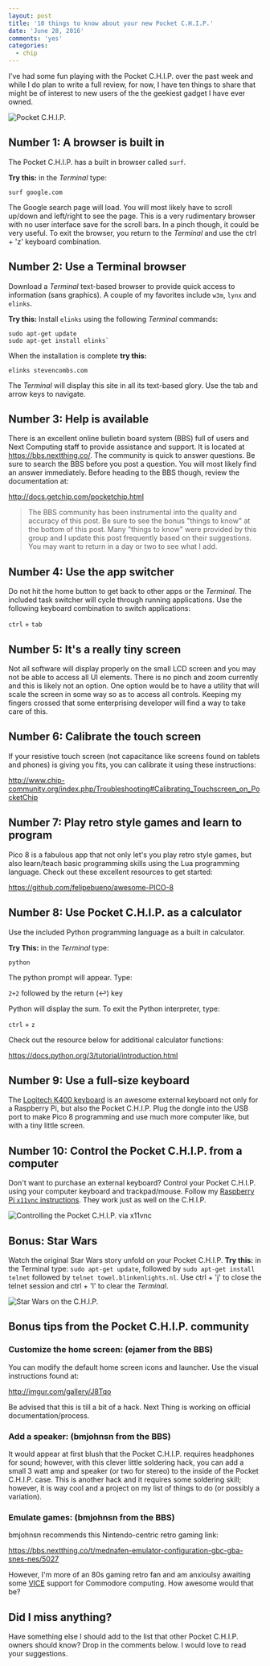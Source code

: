 ```yaml
---
layout: post
title: '10 things to know about your new Pocket C.H.I.P.'
date: 'June 28, 2016'
comments: 'yes'
categories:
  - chip
---
```

  
I've had some fun playing with the Pocket C.H.I.P. over the past week and while I do plan to write a full review, for now, I have ten things to share that might be of interest to new users of the the geekiest gadget I have ever owned.

![Pocket C.H.I.P.](http://www.stevencombs.com/images/posts/pocket_chip.jpg)

## Number 1: A browser is built in

The Pocket C.H.I.P. has a built in browser called `surf`. 

**Try this:** in the *Terminal* type: 

`surf google.com` 

The Google search page will load. You will most likely have to scroll up/down and left/right to see the page. This is a very rudimentary browser with no user interface save for the scroll bars. In a pinch though, it could be very useful. To exit the browser, you return to the *Terminal* and use the ctrl + 'z' keyboard combination.

## Number 2: Use a Terminal browser

Download a *Terminal* text-based browser to provide quick access to information (sans graphics). A couple of my favorites include `w3m`, `lynx` and `elinks`. 

**Try this:** Install `elinks` using the following *Terminal* commands:

```
sudo apt-get update
sudo apt-get install elinks`
```

When the installation is complete **try this:** 

`elinks stevencombs.com`

The *Terminal* will display this site in all its text-based glory. Use the tab and arrow keys to navigate.

## Number 3: Help is available 

There is an excellent online bulletin board system (BBS) full of users and Next Computing staff to provide assistance and support. It is located at <https://bbs.nextthing.co/>. The community is quick to answer questions. Be sure to search the BBS before you post a question. You will most likely find an answer immediately. Before heading to the BBS though, review the documentation at: 

<http://docs.getchip.com/pocketchip.html>

> The BBS community has been instrumental into the quality and accuracy of this post. Be sure to see the bonus "things to know" at the bottom of this post. Many "things to know" were provided by this group and I update this post frequently based on their suggestions. You may want to return in a day or two to see what I add.

## Number 4: Use the app switcher

Do not hit the home button to get back to other apps or the *Terminal*. The included task switcher will cycle through running applications. Use the following keyboard combination to switch applications:

`ctrl` + `tab`

## Number 5: It's a really tiny screen 

Not all software will display properly on the small LCD screen and you may not be able to access all UI elements. There is no pinch and zoom currently and this is likely not an option. One option would be to have a utility that will scale the screen in some way so as to access all controls. Keeping my fingers crossed that some enterprising developer will find a way to take care of this.

## Number 6: Calibrate the touch screen 

If your resistive touch screen (not capacitance like screens found on tablets and phones) is giving you fits, you can calibrate it using these instructions: 

<http://www.chip-community.org/index.php/Troubleshooting#Calibrating_Touchscreen_on_PocketChip>

## Number 7: Play retro style games and learn to program

Pico 8 is a fabulous app that not only let's you play retro style games, but also learn/teach basic programming skills using the Lua programming language. Check out these excellent resources to get started: 

<https://github.com/felipebueno/awesome-PICO-8>

## Number 8: Use Pocket C.H.I.P. as a calculator

Use the included Python programming language as a built in calculator. 

**Try This:** in the *Terminal* type: 

`python` 

The python prompt will appear. Type:

`2+2` followed by the return (↩) key

Python will display the sum. To exit the Python interpreter, type:

`ctrl` + `z` 

Check out the resource below for additional calculator functions: 

<https://docs.python.org/3/tutorial/introduction.html>

## Number 9: Use a full-size keyboard

The [Logitech K400 keyboard](http://amzn.to/29loNc3) is an awesome external keyboard not only for a Raspberry Pi, but also the Pocket C.H.I.P. Plug the dongle into the USB port to make Pico 8 programming and use much more computer like, but with a tiny little screen.

## Number 10: Control the Pocket C.H.I.P. from a computer

Don't want to purchase an external keyboard? Control your Pocket C.H.I.P. using your computer keyboard and trackpad/mouse. Follow my [Raspberry Pi `x11vnc` instructions](http://www.stevencombs.com/raspberrypi/2016/03/24/mirror-raspi-monitor-on-mac.html). They work just as well on the C.H.I.P.

![Controlling the Pocket C.H.I.P. via x11vnc](https://lh3.googleusercontent.com/mLeA1bFTLZkzlWfV-QaG3OB5-438GbNNd2GiNcYbj6DvGYhMATZbbUvL0A2jCKR5_Ab02fagGrgeRPh2naC2qPx-y9WSEo2q3G-iJd5_by_TZDs7NmLTvX6iqqorpxT1PLXh0tGk1ITUNRvPLGCiR0Bull1EL14Mfq3P-w0hBf4wRsU2ANgOK9kkeex11xm1dwSsNAInMZFSckKgZ2Bmyhf-f-v_z6CNzqRo5NiqWs57FGPQRHNeMdPCsbBWlfhG6p7tB0pu-1R-G2cbsvJEMwY2E39CipwHp5_q9xtODNm1GxxRDSoAzr3pauRTRoQ-VT7IkJIpfkGTMil8nyOR2y16GpfVIsDIP3apTQYR-FHxXaTLaYJYjtLQaXh4KxrObBvT46J0y3mKghW8L12mn8iidv1R5vNwDbwUOGog7k_dDuwbr90-JHu3b9HkT8YenAp2yZv_efN0D4Nh6vuuMMdEI5dij7MxndbkuTIrBDzv6W4TndySD5zOVxvFmX10uFW5V-D4TsG8YvCiUhYdGbFdgJ8xzmRDl84HpAT-pQhJcavPwp5VsX2cvfXVw0-q8hdMqLQEOJB3uOJf5U_dGfsNUUeutR-f=w960-h680-no)

## Bonus: Star Wars

Watch the original Star Wars story unfold on your Pocket C.H.I.P. **Try this:** in the Terminal type: `sudo apt-get update`, followed by `sudo apt-get install telnet` followed by `telnet towel.blinkenlights.nl`. Use ctrl + 'j' to close the telnet session and ctrl + 'l' to clear the *Terminal*.

![Star Wars on the C.H.I.P.](https://lh3.googleusercontent.com/cFUGmmQh0EzBBCwFvnsbrvE22fWpOfyMehtge99keeoKHBLP0PmV-X0DHPhiAm8E718KGb2Z4asueGfxzRWYvroox1xig1cJe5Wozb3JkiESyg5j5jAenuP0ViCgvt97X2kXUs75UXuqk0wX3RrprDdnIfLlqIjCy-eov_WHbLTm4F-z0qH4mPrD8EY9ZaMpQifP0MdZzx5ulPb4ihQ9yt1q32oIimhdzEPog-v_CVizlZycYhBp05IpWzyZrcoM4-EPIcV3qaAHnLDt_wxnde_pNuxG5857fm761Ldkp7mpy1lnySJh0QcoZWkuklYuQLbGz5K2OI1_qFGNoMoSetDUMWEuGGh4ymPiVh7ZRVCruJfFHL8jUvGAHOVck9NSQpReGybTfLSSi3P4EicbQowmGEQcZPgMREUnfRpNihysiP03CCq6i64MrKRlqBjhDW2h_nxPO0s_OTVEhuNW0EZbFckxsnzG0ny34M5KXr8wBQemmXqViDwjUZuaIzdt9wXvL0TqOv39g8xAkGIM1rEa5lWugm9jHZcBsHRyQtc9wmyLpsV048WPYqmmsEhNRu-fOhUeJBCoqEeEmXGatY1qJyAaJyaV=w960-h545-no)

## Bonus tips from the Pocket C.H.I.P. community

### Customize the home screen: (ejamer from the BBS)

You can modify the default home screen icons and launcher. Use the visual instructions found at:

<http://imgur.com/gallery/J8Tqo>

Be advised that this is till a bit of a hack. Next Thing is working on official documentation/process.

### Add a speaker: (bmjohnsn from the BBS)

It would appear at first blush that the Pocket C.H.I.P. requires headphones for sound; however, with this clever little soldering hack, you can add a small 3 watt amp and speaker (or two for stereo) to the inside of the Pocket C.H.I.P. case. This is another hack and it requires some soldering skill; however, it is way cool and a project on my list of things to do (or possibly a variation).

### Emulate games: (bmjohnsn from the BBS)

bmjohnsn recommends this Nintendo-centric retro gaming link:

https://bbs.nextthing.co/t/mednafen-emulator-configuration-gbc-gba-snes-nes/5027

However, I'm more of an 80s gaming retro fan and am anxioulsy awaiting some [VICE](http://vice-emu.sourceforge.net/) support for Commodore computing. How awesome would that be?

## Did I miss anything? 

Have something else I should add to the list that other Pocket C.H.I.P. owners should know? Drop in the comments below. I would love to read your suggestions.